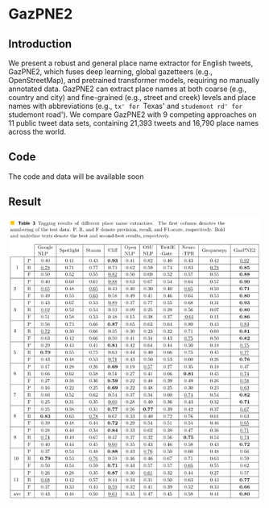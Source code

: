 # GazPNE2
## Introduction
We present a robust and general place name extractor for English tweets, GazPNE2,  which fuses deep learning, global gazetteers (e.g., OpenStreetMap), and pretrained transformer models, requiring no manually annotated data. GazPNE2 can extract place names at both coarse (e.g., country and city) and fine-grained (e.g., street and creek) levels and place names with abbreviations (e.g., `tx' for `Texas' and `studemont rd' for `studemont road'). We compare GazPNE2 with 9 competing approaches on 11 public tweet data sets, containing 21,393 tweets and 16,790 place names across the world.
## Code
The code and data will be available soon
## Result
<p align="center">
<a href="url">
 <img src="figure/result.png" ></a>
</p>
